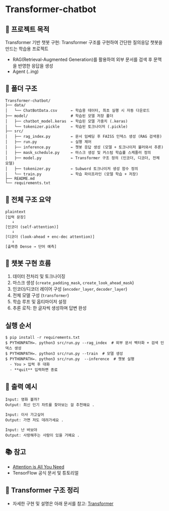 # Transformer-chatbot 

## 📌 프로젝트 목적

  Transformer 기반 챗봇 구현: Transformer 구조를 구현하여 간단한 질의응답 챗봇을 만드는 학습용 프로젝트
  - RAG(Retrieval-Augmented Generation)를 활용하여 외부 문서를 검색 후 문맥을 반영한 응답을 생성
  - Agent (..ing)

## 📂 폴더 구조
```
Transformer-chatbot/   
├── data/
│   └── ChatBotData.csv      ← 학습용 데이터, 최초 실행 시 자동 다운로드
├── model/                   # 학습된 모델 저장 폴더  
│   ├── chatbot_model.keras  ← 학습된 모델 가중치 (.keras)
│   └── tokenizer.pickle     ← 학습된 토크나이저 (.pickle)
├── src/
│   ├── rag_index.py         ← 문서 임베딩 후 FAISS 인덱스 생성 (RAG 검색용)
│   ├── run.py               ← 실행 제어
│   ├── inference.py         ← 챗봇 응답 생성 (모델 + 토크나이저 불러와서 추론)
│   ├── mask_schedule.py     ← 마스크 생성 및 커스텀 학습률 스케줄러 정의
│   ├── model.py             ← Transformer 구조 정의 (인코더, 디코더, 전체 모델)
│   ├── tokenizer.py         ← Subword 토크나이저 생성 함수 정의
│   └── train.py             ← 학습 파이프라인 (모델 학습 + 저장)
├── README.md
└── requirements.txt
```

## 🧱 전체 구조 요약
  ```
  plaintext
  [입력 문장] 
     ↓
  [인코더 (self-attention)]
     ↓
  [디코더 (look-ahead + enc-dec attention)]
     ↓
  [출력층 Dense → 단어 예측]
  ```

## 🧭 챗봇 구현 흐름

  1. 데이터 전처리 및 토크나이징
  2. 마스크 생성 (`create_padding_mask`, `create_look_ahead_mask`)
  3. 인코더/디코더 레이어 구성 (`encoder_layer`, `decoder_layer`)
  4. 전체 모델 구성 (`transformer`)
  5. 학습 루프 및 옵티마이저 설정
  6. 추론 로직: 한 글자씩 생성하며 답변 완성
     
## 실행 순서
```
$ pip install -r requirements.txt
$ PYTHONPATH=. python3 src/run.py --rag_index  # 외부 문서 벡터화 + 검색 인덱스 생성
$ PYTHONPATH=. python3 src/run.py --train  # 모델 생성
$ PYTHONPATH=. python3 src/run.py  --inference  # 챗봇 실행
  - You > 입력 후 대화
  - **quit** 입력하면 종료
```


## 🔗 출력 예시
  ```
  Input: 영화 볼까?
  Output: 최신 인기 차트를 찾아보는 걸 추천해요 .
  
  Input: 이사 가고싶어
  Output: 가면 저도 데려가세요 .
  
  Input: 난 바보야
  Output: 사랑해주는 사람이 있을 거예요 .
  ```

## 📚 참고
  - [Attention is All You Need](https://arxiv.org/abs/1706.03762)
  - TensorFlow 공식 문서 및 튜토리얼


## 📝 Transformer 구조 정리
  - 자세한 구현 및 설명은 아래 문서를 참고:
  [Transformer](https://scratched-bedbug-41b.notion.site/Transformer-20949b64dbf580c38cfade8b185ad3c1?source=copy_link)